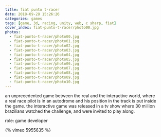 ```yaml
---
title: fiat punto t-racer
date: 2018-09-28 15:26:26
categories: games
tags: [game, 3d, racing, unity, web, c sharp, fiat]
cover_index: fiat-punto-t-racer/photo00.jpg
photos:
  - fiat-punto-t-racer/photo00.jpg
  - fiat-punto-t-racer/photo01.jpg
  - fiat-punto-t-racer/photo02.jpg
  - fiat-punto-t-racer/photo03.jpg
  - fiat-punto-t-racer/photo04.jpg
  - fiat-punto-t-racer/photo05.jpg
  - fiat-punto-t-racer/photo06.jpg
  - fiat-punto-t-racer/photo07.jpg
  - fiat-punto-t-racer/photo08.jpg
  - fiat-punto-t-racer/photo09.jpg
  - fiat-punto-t-racer/photo10.jpg
---
```

an unprecedented game between the real and the interactive world, where a real race pilot is in an autodrome and his position in the track is put inside the game. the interactive game was released in a tv show where 30 million brazilians watched the challenge, and were invited to play along.

role: game developer

{% vimeo 5955635 %}
